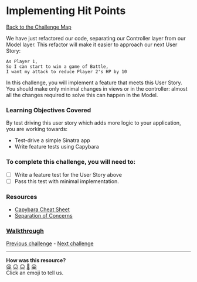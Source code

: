 # Implementing Hit Points

[Back to the Challenge Map](README.md)

We have just refactored our code, separating our Controller layer from our Model layer. This refactor will make it easier to approach our next User Story:

```
As Player 1,
So I can start to win a game of Battle,
I want my attack to reduce Player 2's HP by 10
```

In this challenge, you will implement a feature that meets this User Story. You should make only minimal changes in views or in the controller: almost all the changes required to solve this can happen in the Model.

### Learning Objectives Covered

By test driving this user story which adds more logic to your application, you are working towards:

* Test-drive a simple Sinatra app
* Write feature tests using Capybara

### To complete this challenge, you will need to:

- [ ] Write a feature test for the User Story above
- [ ] Pass this test with minimal implementation.

### Resources

- [Capybara Cheat Sheet](https://www.launchacademy.com/codecabulary/learn-test-driven-development/rspec/capybara-cheat-sheet)
- [Separation of Concerns](https://en.wikipedia.org/wiki/Separation_of_concerns)

### [Walkthrough](walkthroughs/implementing_hit_points.md)

[Previous challenge](extracting_logic_to_the_model.md) - [Next challenge](srp_anyone.md)

<!-- BEGIN GENERATED SECTION DO NOT EDIT -->

---

**How was this resource?**  
[😫](https://airtable.com/shrUJ3t7KLMqVRFKR?prefill_Repository=makersacademy/course&prefill_File=apprenticeships_intro_to_the_web/implementing_hit_points.md&prefill_Sentiment=😫) [😕](https://airtable.com/shrUJ3t7KLMqVRFKR?prefill_Repository=makersacademy/course&prefill_File=apprenticeships_intro_to_the_web/implementing_hit_points.md&prefill_Sentiment=😕) [😐](https://airtable.com/shrUJ3t7KLMqVRFKR?prefill_Repository=makersacademy/course&prefill_File=apprenticeships_intro_to_the_web/implementing_hit_points.md&prefill_Sentiment=😐) [🙂](https://airtable.com/shrUJ3t7KLMqVRFKR?prefill_Repository=makersacademy/course&prefill_File=apprenticeships_intro_to_the_web/implementing_hit_points.md&prefill_Sentiment=🙂) [😀](https://airtable.com/shrUJ3t7KLMqVRFKR?prefill_Repository=makersacademy/course&prefill_File=apprenticeships_intro_to_the_web/implementing_hit_points.md&prefill_Sentiment=😀)  
Click an emoji to tell us.

<!-- END GENERATED SECTION DO NOT EDIT -->
